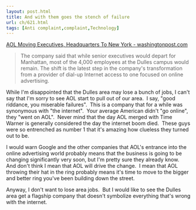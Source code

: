 ```yaml
---
layout: post.html
title: And with them goes the stench of failure
url: ch/621.html
tags: [Anti complaint,complaint,Technology]
---
```

[AOL Moving Executives, Headquarters To New York - washingtonpost.com](http://www.washingtonpost.com/wp-dyn/content/article/2007/09/17/AR2007091700415.html?hpid=topnews)

> The company said that while senior executives would depart for Manhattan, most of the 4,000 employees at the Dulles campus would remain. The shift is the latest step in the company's transformation from a provider of dial-up Internet access to one focused on online advertising.

While I'm disappointed that the Dulles area may lose a bunch of jobs, I can't say that I'm sorry to see AOL start to pull out of our area.  I say, "good riddance, you miserable failures".  This is a company that for a while was synonymous with "the internet".  Your average American didn't "go online", they "went on AOL".  Never mind that the day AOL merged with Time Warner is generally considered the day the internet boom died.  These guys were so entrenched as number 1 that it's amazing how clueless they turned out to be.

I would warn Google and the other companies that AOL's entrance into the online advertising world probably means that the business is going to be changing significantly very soon, but I'm pretty sure they already know.  And don't think I mean that AOL will drive the change.  I mean that AOL throwing their hat in the ring probably means it's time to move to the bigger and better ring you've been building down the street.

Anyway, I don't want to lose area jobs.  But I would like to see the Dulles area get a flagship company that doesn't symbolize everything that's wrong with the internet.
